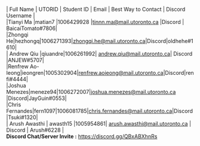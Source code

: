 | Full Name   | UTORID | Student ID | Email | Best Way to Contact | Discord Username |\
|Tianyi Ma |matian7 |1006429928 |tinnn.ma@mail.utoronto.ca |Discord | BaicaiTomato#7806|\
|Zhongqi He|hezhongq|1006271393|zhongqi.he@mail.utoronto.ca|Discord|oldhehe#1610|\
| Andrew Qiu |qiuandre|1006261992| andrew.qiu@mail.utoronto.ca| Discord |ANJEW#5707|\
|Renfrew Ao-Ieong|ieongren|1005302904|renfrew.aoieong@mail.utoronto.ca|Discord|renfi#4444|\
|Joshua Menezes|meneze94|1006272007|joshua.menezes@mail.utoronto.ca |Discord|JayGuin#0553|\
|Chris Fernandes|fern1097|1006081785|chris.fernandes@mail.utoronto.ca|Discord|Tsuki#1320|\
| Arush Awasthi  | awasth15 |1005954861| arush.awasthi@mail.utoronto.ca | Discord  | Arush#6228 |\
**Discord Chat/Server Invite :** https://discord.gg/QBxABXhnRs
